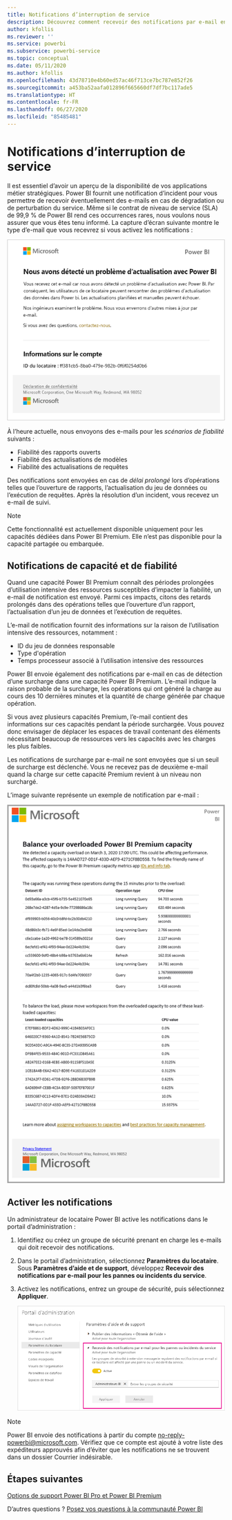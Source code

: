 ```yaml
---
title: Notifications d’interruption de service
description: Découvrez comment recevoir des notifications par e-mail en cas de perturbation ou de dégradation du service Power BI.
author: kfollis
ms.reviewer: ''
ms.service: powerbi
ms.subservice: powerbi-service
ms.topic: conceptual
ms.date: 05/11/2020
ms.author: kfollis
ms.openlocfilehash: 43d78710e4b60ed57ac46f713ce7bc787e852f26
ms.sourcegitcommit: a453ba52aafa012896f665660df7df7bc117ade5
ms.translationtype: HT
ms.contentlocale: fr-FR
ms.lasthandoff: 06/27/2020
ms.locfileid: "85485481"
---
```

# <a name="service-interruption-notifications"></a>Notifications d’interruption de service

Il est essentiel d’avoir un aperçu de la disponibilité de vos applications métier stratégiques. Power BI fournit une notification d’incident pour vous permettre de recevoir éventuellement des e-mails en cas de dégradation ou de perturbation du service. Même si le contrat de niveau de service (SLA) de 99,9 % de Power BI rend ces occurrences rares, nous voulons nous assurer que vous êtes tenu informé. La capture d’écran suivante montre le type d’e-mail que vous recevrez si vous activez les notifications :

![Actualiser l’e-mail de notification](media/service-interruption-notifications/refresh-notification-email.png)

À l’heure actuelle, nous envoyons des e-mails pour les _scénarios de fiabilité_ suivants :

- Fiabilité des rapports ouverts
- Fiabilité des actualisations de modèles
- Fiabilité des actualisations de requêtes

Des notifications sont envoyées en cas de _délai prolongé_ lors d’opérations telles que l’ouverture de rapports, l’actualisation du jeu de données ou l’exécution de requêtes. Après la résolution d’un incident, vous recevez un e-mail de suivi.

> [!NOTE]
> Cette fonctionnalité est actuellement disponible uniquement pour les capacités dédiées dans Power BI Premium. Elle n’est pas disponible pour la capacité partagée ou embarquée.

## <a name="capacity-and-reliability-notifications"></a>Notifications de capacité et de fiabilité

Quand une capacité Power BI Premium connaît des périodes prolongées d’utilisation intensive des ressources susceptibles d’impacter la fiabilité, un e-mail de notification est envoyé. Parmi ces impacts, citons des retards prolongés dans des opérations telles que l’ouverture d’un rapport, l’actualisation d’un jeu de données et l’exécution de requêtes. 

L’e-mail de notification fournit des informations sur la raison de l’utilisation intensive des ressources, notamment :

* ID du jeu de données responsable
* Type d'opération
* Temps processeur associé à l’utilisation intensive des ressources

Power BI envoie également des notifications par e-mail en cas de détection d’une surcharge dans une capacité Power BI Premium. L’e-mail indique la raison probable de la surcharge, les opérations qui ont généré la charge au cours des 10 dernières minutes et la quantité de charge générée par chaque opération. 


Si vous avez plusieurs capacités Premium, l’e-mail contient des informations sur ces capacités pendant la période surchargée. Vous pouvez donc envisager de déplacer les espaces de travail contenant des éléments nécessitant beaucoup de ressources vers les capacités avec les charges les plus faibles.

Les notifications de surcharge par e-mail ne sont envoyées que si un seuil de surcharge est déclenché. Vous ne recevez pas de deuxième e-mail quand la charge sur cette capacité Premium revient à un niveau non surchargé.

L’image suivante représente un exemple de notification par e-mail :

![e-mail de notification de capacité surchargée](media/service-interruption-notifications/refresh-notification-email-2.png)


## <a name="enable-notifications"></a>Activer les notifications

Un administrateur de locataire Power BI active les notifications dans le portail d’administration :

1. Identifiez ou créez un groupe de sécurité prenant en charge les e-mails qui doit recevoir des notifications.

1. Dans le portail d’administration, sélectionnez **Paramètres du locataire**. Sous **Paramètres d’aide et de support**, développez **Recevoir des notifications par e-mail pour les pannes ou incidents du service**.

1. Activez les notifications, entrez un groupe de sécurité, puis sélectionnez **Appliquer**.

    ![Activer les notifications de service](media/service-interruption-notifications/enable-notifications.png)

> [!NOTE]
> Power BI envoie des notifications à partir du compte no-reply-powerbi@microsoft.com. Vérifiez que ce compte est ajouté à votre liste des expéditeurs approuvés afin d’éviter que les notifications ne se trouvent dans un dossier Courrier indésirable.

## <a name="next-steps"></a>Étapes suivantes

[Options de support Power BI Pro et Power BI Premium](service-support-options.md)

D’autres questions ? [Posez vos questions à la communauté Power BI](https://community.powerbi.com/)

